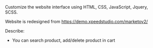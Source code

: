 Customize the website interface using HTML, CSS, JavaScript, Jquery, SCSS.

Website is redesigned from https://demo.xpeedstudio.com/marketov2/

Describe:
- You can search product, add/delete product in cart
